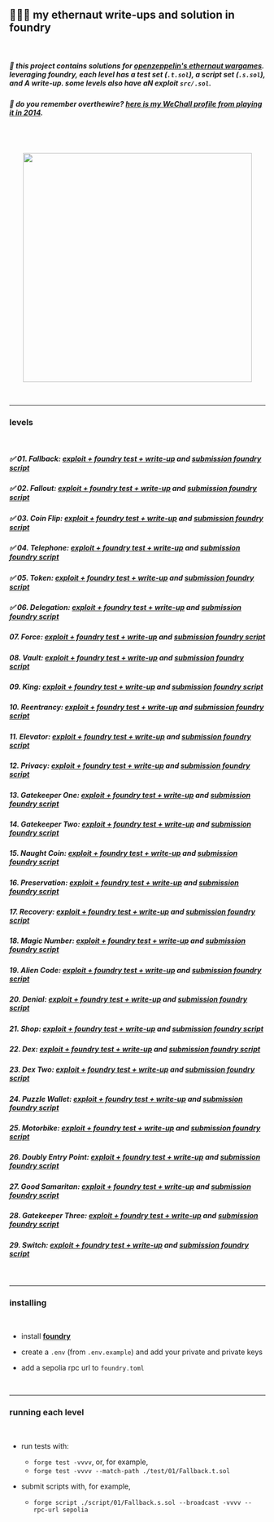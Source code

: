 ## 🧑🏻‍🚀 my ethernaut write-ups and solution in foundry

<br>

##### 🔋 this project contains solutions for **[openzeppelin's ethernaut wargames](https://ethernaut.openzeppelin.com/)**. leveraging **foundry**, each level has a test set (`.t.sol`), a script set (`.s.sol`), and A write-up. some levels also have aN exploit `src/.sol`.
##### 🔋 do you remember overthewire? **[here is my WeChall profile from playing it in 2014](https://www.wechall.net/profile/bt3gl)**.

<br>
<br>

<p align="center">
<img width="450" src="https://github.com/go-outside-labs/ethernaut-foundry-writeups-sol/assets/138340846/32fb029d-852e-493b-8f79-939fe39d5455">
</p>


<br>

---

### levels

<br>

##### ✅ 01. Fallback: [exploit + foundry test + write-up](test/01) and [submission foundry script](script/01/)
##### ✅ 02. Fallout: [exploit + foundry test + write-up](test/02) and [submission foundry script](script/02/)
##### ✅ 03. Coin Flip: [exploit + foundry test + write-up](test/03) and [submission foundry script](script/03/)
##### ✅ 04. Telephone: [exploit + foundry test + write-up](test/04) and [submission foundry script](script/04/)
##### ✅ 05. Token: [exploit + foundry test + write-up](test/05) and [submission foundry script](script/05/)
##### ✅ 06. Delegation: [exploit + foundry test + write-up](test/06) and [submission foundry script](script/06/)
##### 07. Force: [exploit + foundry test + write-up](test/07) and [submission foundry script](script/07/)
##### 08. Vault: [exploit + foundry test + write-up](test/08) and [submission foundry script](script/08/)
##### 09. King: [exploit + foundry test + write-up](test/09) and [submission foundry script](script/09/)
##### 10. Reentrancy: [exploit + foundry test + write-up](test/10) and [submission foundry script](script/10/)
##### 11. Elevator: [exploit + foundry test + write-up](test/11) and [submission foundry script](script/11/)
##### 12. Privacy: [exploit + foundry test + write-up](test/12) and [submission foundry script](script/12/)
##### 13. Gatekeeper One: [exploit + foundry test + write-up](test/13) and [submission foundry script](script/13/)
##### 14. Gatekeeper Two: [exploit + foundry test + write-up](test/14) and [submission foundry script](script/14/)
##### 15. Naught Coin: [exploit + foundry test + write-up](test/15) and [submission foundry script](script/15/)
##### 16. Preservation: [exploit + foundry test + write-up](test/16) and [submission foundry script](script/16/)
##### 17. Recovery: [exploit + foundry test + write-up](test/17) and [submission foundry script](script/17/)
##### 18. Magic Number: [exploit + foundry test + write-up](test/18) and [submission foundry script](script/18/)
##### 19. Alien Code: [exploit + foundry test + write-up](test/19) and [submission foundry script](script/19/)
##### 20. Denial: [exploit + foundry test + write-up](test/20) and [submission foundry script](script/20/)
##### 21. Shop: [exploit + foundry test + write-up](test/21) and [submission foundry script](script/21/)
##### 22. Dex: [exploit + foundry test + write-up](test/22) and [submission foundry script](script/22/)
##### 23. Dex Two: [exploit + foundry test + write-up](test/23) and [submission foundry script](script/23/)
##### 24. Puzzle Wallet: [exploit + foundry test + write-up](test/24) and [submission foundry script](script/24/)
##### 25. Motorbike: [exploit + foundry test + write-up](test/25) and [submission foundry script](script/25/)
##### 26. Doubly Entry Point: [exploit + foundry test + write-up](test/26) and [submission foundry script](script/26/)
##### 27. Good Samaritan: [exploit + foundry test + write-up](test/27) and [submission foundry script](script/27/)
##### 28. Gatekeeper Three: [exploit + foundry test + write-up](test/28) and [submission foundry script](script/28/)
##### 29. Switch: [exploit + foundry test + write-up](test/29) and [submission foundry script](script/29/)


<br>


----

### installing 

<br>

* install **[foundry](https://github.com/foundry-rs/foundry)**

* create a `.env` (from `.env.example`) and add your private and private keys

* add a sepolia rpc url to `foundry.toml`

<br>

---

### running each level

<br>

* run tests with:
    - `forge test -vvvv`, or, for example,
    - `forge test -vvvv --match-path ./test/01/Fallback.t.sol`


* submit scripts with, for example, 
    - `forge script ./script/01/Fallback.s.sol --broadcast -vvvv --rpc-url sepolia`

<br>

